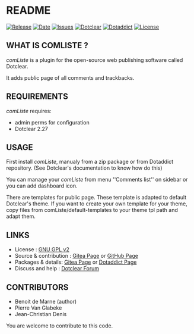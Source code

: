 # README

[![Release](https://img.shields.io/github/v/release/JcDenis/comListe)](https://git.dotclear.watch/JcDenis/comListe/releases)
[![Date](https://img.shields.io/github/release-date/JcDenis/comListe)](https://git.dotclear.watch/JcDenis/comListe/releases)
[![Issues](https://img.shields.io/github/issues/JcDenis/comListe)](https://git.dotclear.watch/JcDenis/comListe/issues)
[![Dotclear](https://img.shields.io/badge/dotclear-v2.26-blue.svg)](https://fr.dotclear.org/download)
[![Dotaddict](https://img.shields.io/badge/dotaddict-official-green.svg)](https://plugins.dotaddict.org/dc2/details/comListe)
[![License](https://img.shields.io/github/license/JcDenis/comListe)](https://git.dotclear.watch/JcDenis/comListe/blob/master/LICENSE)

## WHAT IS COMLISTE ?

_comListe_ is a plugin for the open-source 
web publishing software called Dotclear.

It adds public page of all comments and trackbacks.

## REQUIREMENTS

 _comListe_ requires: 

 * admin perms for configuration
 * Dotclear 2.27

## USAGE

First install _comListe_, manualy from a zip package or from 
Dotaddict repository. (See Dotclear's documentation to know how do this)

You can manage your _comListe_ from menu 
''Comments list'' on sidebar or you can add dashboard icon.

There are templates for public page. These template is adapted to 
default Dotclear's theme. If you want to create your own template 
for your theme, copy files from comListe/default-templates 
to your theme tpl path and adapt them.

## LINKS

 * License : [GNU GPL v2](https://www.gnu.org/licenses/old-licenses/lgpl-2.0.html)
 * Source & contribution : [Gitea Page](https://git.dotclear.watch/JcDenis/comListe) or [GitHub Page](https://github.com/JcDenis/comListe)
 * Packages & details: [Gitea Page](https://git.dotclear.watch/JcDenis/comListe/releases) or [Dotaddict Page](https://plugins.dotaddict.org/dc2/details/comListe)
 * Discuss and help : [Dotclear Forum](https://forum.dotclear.org/viewtopic.php?id=333985)

## CONTRIBUTORS

 * Benoit de Marne (author)
 * Pierre Van Glabeke
 * Jean-Christian Denis

 You are welcome to contribute to this code.